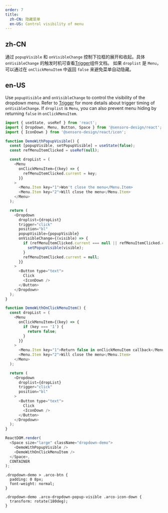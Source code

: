 ```yaml
---
order: 7
title:
  zh-CN: 隐藏菜单
  en-US: Control visibility of menu
---
```


## zh-CN

通过 `popupVisible` 和 `onVisibleChange` 控制下拉框的展开和收起。具体 `onVisibleChange` 的触发时机可查看[Trigger](/react/components/trigger#受控用法)组件文档。
如果 `droplist` 是 `Menu`，可以通过在 `onClickMenuItem` 中返回 `false` 来避免菜单自动隐藏。

## en-US

Use `popupVisible` and `onVisibleChange` to control the visibility of the dropdown menu. Refer to [Trigger](/react/components/trigger#Controlled) for more details about trigger timing of `onVisibleChange`.
If `droplist` is `Menu`, you can also prevent menu hiding by returning `false` in `onClickMenuItem`.

```js
import { useState, useRef } from 'react';
import { Dropdown, Menu, Button, Space } from '@sensoro-design/react';
import { IconDown } from '@sensoro-design/react/icon';

function DemoWithPopupVisible() {
  const [popupVisible, setPopupVisible] = useState(false);
  const refMenuItemClicked = useRef(null);

  const dropList = (
    <Menu
      onClickMenuItem={(key) => {
        refMenuItemClicked.current = key;
      }}
    >
      <Menu.Item key="1">Won't close the menu</Menu.Item>
      <Menu.Item key="2">Will close the menu</Menu.Item>
    </Menu>
  );

  return (
    <Dropdown
      droplist={dropList}
      trigger="click"
      position="bl"
      popupVisible={popupVisible}
      onVisibleChange={(visible) => {
        if (refMenuItemClicked.current === null || refMenuItemClicked.current === '2') {
          setPopupVisible(visible);
        }
        refMenuItemClicked.current = null;
      }}
    >
      <Button type="text">
        Click
        <IconDown />
      </Button>
    </Dropdown>
  );
}

function DemoWithOnClickMenuItem() {
  const dropList = (
    <Menu
      onClickMenuItem={(key) => {
        if (key === '1') {
          return false;
        }
      }}
    >
      <Menu.Item key="1">Return false in onClickMenuItem callback</Menu.Item>
      <Menu.Item key="2">Will close the menu</Menu.Item>
    </Menu>
  );

  return (
    <Dropdown
      droplist={dropList}
      trigger="click"
      position="bl"
    >
      <Button type="text">
        Click
        <IconDown />
      </Button>
    </Dropdown>
  );
}

ReactDOM.render(
  <Space size="large" className="dropdown-demo">
    <DemoWithPopupVisible />
    <DemoWithOnClickMenuItem />
  </Space>,
  CONTAINER
);
```

```css:silent
.dropdown-demo > .arco-btn {
  padding: 0 8px;
  font-weight: normal;
}

.dropdown-demo .arco-dropdown-popup-visible .arco-icon-down {
  transform: rotate(180deg);
}
```
